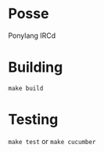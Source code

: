 

Posse
=====

Ponylang IRCd


Building
========

`make build`

Testing
=======

`make test`
or
`make cucumber`
